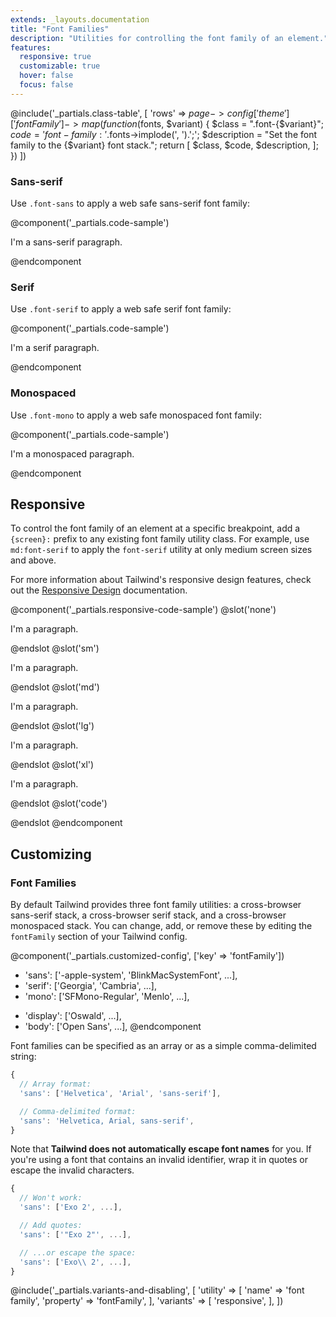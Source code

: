 ```yaml
---
extends: _layouts.documentation
title: "Font Families"
description: "Utilities for controlling the font family of an element."
features:
  responsive: true
  customizable: true
  hover: false
  focus: false
---
```


@include('_partials.class-table', [
  'rows' => $page->config['theme']['fontFamily']->map(function ($fonts, $variant) {
    $class = ".font-{$variant}";
    $code = 'font-family: '.$fonts->implode(', ').';';
    $description = "Set the font family to the {$variant} font stack.";
    return [
      $class,
      $code,
      $description,
    ];
  })
])

### Sans-serif

Use `.font-sans` to apply a web safe sans-serif font family:

@component('_partials.code-sample')
<p class="font-sans text-lg text-gray-800 text-center">
  I'm a sans-serif paragraph.
</p>
@endcomponent

### Serif

Use `.font-serif` to apply a web safe serif font family:

@component('_partials.code-sample')
<p class="font-serif text-lg text-gray-800 text-center">
  I'm a serif paragraph.
</p>
@endcomponent

### Monospaced

Use `.font-mono` to apply a web safe monospaced font family:

@component('_partials.code-sample')
<p class="font-mono text-lg text-gray-800 text-center">
  I'm a monospaced paragraph.
</p>
@endcomponent

## Responsive

To control the font family of an element at a specific breakpoint, add a `{screen}:` prefix to any existing font family utility class. For example, use `md:font-serif` to apply the `font-serif` utility at only medium screen sizes and above.

For more information about Tailwind's responsive design features, check out the [Responsive Design](/docs/responsive-design) documentation.

@component('_partials.responsive-code-sample')
@slot('none')
<p class="font-sans text-lg text-gray-800 text-center">
  I'm a paragraph.
</p>
@endslot
@slot('sm')
<p class="font-serif text-lg text-gray-800 text-center">
  I'm a paragraph.
</p>
@endslot
@slot('md')
<p class="font-mono text-lg text-gray-800 text-center">
  I'm a paragraph.
</p>
@endslot
@slot('lg')
<p class="font-sans text-lg text-gray-800 text-center">
  I'm a paragraph.
</p>
@endslot
@slot('xl')
<p class="font-serif text-lg text-gray-800 text-center">
  I'm a paragraph.
</p>
@endslot
@slot('code')
<p class="none:font-sans sm:font-serif md:font-mono lg:font-sans xl:font-serif">
  <!-- ... -->
</p>
@endslot
@endcomponent

## Customizing

### Font Families

By default Tailwind provides three font family utilities: a cross-browser sans-serif stack, a cross-browser serif stack, and a cross-browser monospaced stack. You can change, add, or remove these by editing the `fontFamily` section of your Tailwind config.

@component('_partials.customized-config', ['key' => 'fontFamily'])
- 'sans': ['-apple-system', 'BlinkMacSystemFont', ...],
- 'serif': ['Georgia', 'Cambria', ...],
- 'mono': ['SFMono-Regular', 'Menlo', ...],
+ 'display': ['Oswald', ...],
+ 'body': ['Open Sans', ...],
@endcomponent

Font families can be specified as an array or as a simple comma-delimited string:

```js
{
  // Array format:
  'sans': ['Helvetica', 'Arial', 'sans-serif'],

  // Comma-delimited format:
  'sans': 'Helvetica, Arial, sans-serif',
}
```

Note that **Tailwind does not automatically escape font names** for you. If you're using a font that contains an invalid identifier, wrap it in quotes or escape the invalid characters.

```js
{
  // Won't work:
  'sans': ['Exo 2', ...],

  // Add quotes:
  'sans': ['"Exo 2"', ...],

  // ...or escape the space:
  'sans': ['Exo\\ 2', ...],
}

```

@include('_partials.variants-and-disabling', [
    'utility' => [
        'name' => 'font family',
        'property' => 'fontFamily',
    ],
    'variants' => [
        'responsive',
    ],
])
